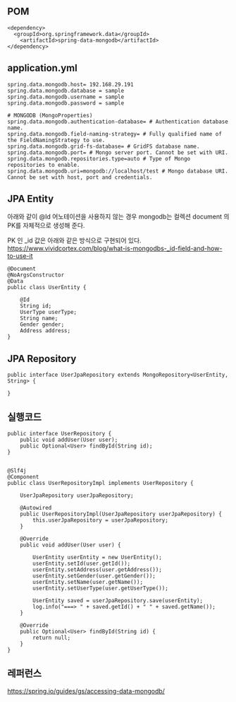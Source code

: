 
## POM ##
```
<dependency>
  <groupId>org.springframework.data</groupId>
	<artifactId>spring-data-mongodb</artifactId>
</dependency>
```

## application.yml ##
```
spring.data.mongodb.host= 192.168.29.191
spring.data.mongodb.database = sample
spring.data.mongodb.username = sample
spring.data.mongodb.password = sample

# MONGODB (MongoProperties)
spring.data.mongodb.authentication-database= # Authentication database name.
spring.data.mongodb.field-naming-strategy= # Fully qualified name of the FieldNamingStrategy to use.
spring.data.mongodb.grid-fs-database= # GridFS database name.
spring.data.mongodb.port= # Mongo server port. Cannot be set with URI.
spring.data.mongodb.repositories.type=auto # Type of Mongo repositories to enable.
spring.data.mongodb.uri=mongodb://localhost/test # Mongo database URI. Cannot be set with host, port and credentials.
```


## JPA Entity ##
아래와 같이 @Id 어노테이션을 사용하지 않는 경우 mongodb는 컬렉션 document 의 PK를 자체적으로 생성해 준다.

PK 인 _id 값은 아래와 같은 방식으로 구현되어 있다.
https://www.vividcortex.com/blog/what-is-mongodbs-_id-field-and-how-to-use-it

```
@Document
@NoArgsConstructor
@Data
public class UserEntity {

	@Id
	String id;
	UserType userType;
	String name;
	Gender gender;
	Address address;
}
```

## JPA Repository ##
```
public interface UserJpaRepository extends MongoRepository<UserEntity, String> {

}
```

## 실행코드 ##
```
public interface UserRepository {
	public void addUser(User user);
	public Optional<User> findById(String id);
}


@Slf4j
@Component
public class UserRepositoryImpl implements UserRepository {

	UserJpaRepository userJpaRepository;
	
	@Autowired
	public UserRepositoryImpl(UserJpaRepository userJpaRepository) {
		this.userJpaRepository = userJpaRepository;
	}
	
	@Override
	public void addUser(User user) {
		
		UserEntity userEntity = new UserEntity();
		userEntity.setId(user.getId());
		userEntity.setAddress(user.getAddress());
		userEntity.setGender(user.getGender());
		userEntity.setName(user.getName());
		userEntity.setUserType(user.getUserType());
		
		UserEntity saved = userJpaRepository.save(userEntity);
		log.info("===> " + saved.getId() + " " + saved.getName());
	}

	@Override
	public Optional<User> findById(String id) {
		return null;
	}
}
```


## 레퍼런스 ##
https://spring.io/guides/gs/accessing-data-mongodb/


